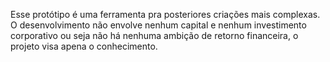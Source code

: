 Esse protótipo é uma ferramenta pra posteriores criações mais complexas.
O desenvolvimento não envolve nenhum capital e nenhum investimento corporativo ou seja não há nenhuma ambição de retorno
financeira, o projeto visa apena o conhecimento.
